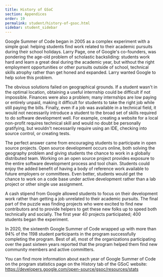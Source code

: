 ```yaml
---
title: History of GSoC
section: Appendices
order: 19
permalink: student/history-of-gsoc.html
sidebar: student_sidebar
---
```


Google Summer of Code began in 2005 as a complex experiment with a simple goal: helping students find work related to their academic pursuits during their school holidays. Larry Page, one of Google's co-founders, was pondering the age-old problem of scholastic backsliding: students work hard and learn a great deal during the academic year, but without the right employment opportunities or other pursuits outside of school, technical skills atrophy rather than get honed and expanded. Larry wanted Google to help solve this problem.

The obvious solutions failed on geographical grounds. If a student wasn't in the optimal location, obtaining a useful internship could be difficult if not impossible. Finances were also a problem; many internships are low paying or entirely unpaid, making it difficult for students to take the right job while still paying the bills. Finally, even if a job was available in a technical field, it would not necessarily introduce a student to the broad set of skills required to do software development well. For example, creating a website for a local non-profit requires technical skill and would no doubt be personally gratifying, but wouldn't necessarily require using an IDE, checking into source control, or creating tests.

The perfect answer came from encouraging students to participate in open source projects. Open source development occurs online, both solving the geography problem and giving students the chance to work in a globally distributed team. Working on an open source project provides exposure to the entire software development process and tool chain. Students could enjoy the added benefit of having a body of reference work available to future employers or committees. Even better, students would get the chance to work on a code base under active development rather than a lab project or other single use assignment.

A cash stipend from Google allowed students to focus on their development work rather than getting a job unrelated to their academic pursuits. The final part of the puzzle was finding projects who were excited to find new contributors and to provide helpers to get these new folks up to speed both technically and socially. The first year 40 projects participated; 400 students began the experiment.

In 2020, the sixteenth Google Summer of Code wrapped up with more than 94% of the 1198 student participants in the program successfully completing the program. Best of all, most of the organizations participating over the past sixteen years reported that the program helped them find new community members and active committers.

You can find more information about each year of Google Summer of Code on the program statistics page on the History tab of the GSoC website: <https://developers.google.com/open-source/gsoc/resources/stats>
